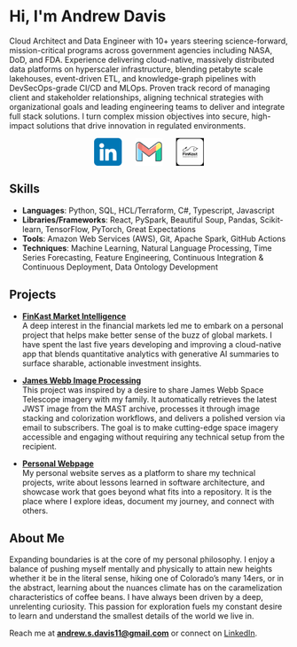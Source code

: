 # Hi, I'm Andrew Davis

Cloud Architect and Data Engineer with 10+ years steering science-forward, mission-critical programs across government agencies including NASA, DoD, and FDA. Experience delivering cloud-native, massively distributed data platforms on hyperscaler infrastructure, blending petabyte scale lakehouses, event-driven ETL, and knowledge-graph pipelines with DevSecOps-grade CI/CD and MLOps. Proven track record of managing client and stakeholder relationships, aligning technical strategies with organizational goals and leading engineering teams to deliver and integrate full stack solutions. I turn complex mission objectives into secure, high-impact solutions that drive innovation in regulated environments.


<p align="center">
  <a href="https://www.linkedin.com/in/andrewstephendavis/" style="display:inline-block; margin: 0 10px; text-decoration: none;"><img height="50" src="images/linkedin_icon.png" style="vertical-align:middle;" /></a>
  <a href="mailto:andrew.s.davis11@gmail.com" style="display:inline-block; margin: 0 10px; text-decoration: none;"><img height="50" src="images/gmail_icon.png" style="vertical-align:middle;" /></a>
  <a href="https://development.finkast.com" style="display:inline-block; margin: 0 10px; text-decoration: none;"><img height="50" src="images/finkast_logo.png" style="vertical-align:middle;" /></a>
</p>

##  Skills

- **Languages**: Python, SQL, HCL/Terraform, C#, Typescript, Javascript
- **Libraries/Frameworks**: React, PySpark, Beautiful Soup, Pandas, Scikit-learn, TensorFlow, PyTorch, Great Expectations
- **Tools**: Amazon Web Services (AWS), Git, Apache Spark, GitHub Actions
- **Techniques**: Machine Learning, Natural Language Processing, Time Series Forecasting, Feature Engineering, Continuous Integration & Continuous Deployment, Data Ontology Development

##  Projects

- **[FinKast Market Intelligence](https://github.com/FinKast)**<br />
A deep interest in the financial markets led me to embark on a personal project that helps make better sense of the buzz of global markets. I have spent the last five years developing and improving a cloud-native app that blends quantitative analytics with generative AI summaries to surface sharable, actionable investment insights.

- **[James Webb Image Processing](https://github.com/Andrew-S-Davis/JWST)**<br />
This project was inspired by a desire to share James Webb Space Telescope imagery with my family. It automatically retrieves the latest JWST image from the MAST archive, processes it through image stacking and colorization workflows, and delivers a polished version via email to subscribers. The goal is to make cutting-edge space imagery accessible and engaging without requiring any technical setup from the recipient.

- **[Personal Webpage](https://github.com/Andrew-S-Davis/andrew_davis_site)**<br />
My personal website serves as a platform to share my technical projects, write about lessons learned in software architecture, and showcase work that goes beyond what fits into a repository. It is the place where I explore ideas, document my journey, and connect with others.

##  About Me
Expanding boundaries is at the core of my personal philosophy. I enjoy a balance of pushing myself mentally and physically to attain new heights whether it be in the literal sense, hiking one of Colorado’s many 14ers, or in the abstract, learning about the nuances climate has on the caramelization characteristics of coffee beans. I have always been driven by a deep, unrelenting curiosity. This passion for exploration fuels my constant desire to learn and understand the smallest details of the world we live in.

Reach me at **andrew.s.davis11@gmail.com** or connect on [LinkedIn](https://www.linkedin.com/in/andrewstephendavis/).
